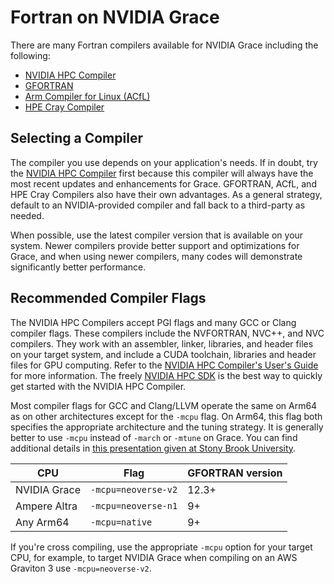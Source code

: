 # Fortran on NVIDIA Grace

There are many Fortran compilers available for NVIDIA Grace including the following:

 * [NVIDIA HPC Compiler](https://developer.nvidia.com/hpc-sdk)
 * [GFORTRAN](https://gcc.gnu.org/)
 * [Arm Compiler for Linux (ACfL)](https://developer.arm.com/downloads/-/arm-compiler-for-linux)
 * [HPE Cray Compiler](https://buy.hpe.com/us/en/software/high-performance-computing-software/high-performance-computing-software/high-performance-computing-software/hpe-cray-programming-environment/p/1012707351)

## Selecting a Compiler

The compiler you use depends on your application's needs. If in doubt, try the [NVIDIA HPC Compiler](https://developer.nvidia.com/hpc-sdk) first because this compiler will always have the most recent updates and enhancements for Grace. GFORTRAN, ACfL, and HPE Cray Compilers also have their own advantages. As a general strategy, default to an NVIDIA-provided compiler and fall back to a third-party as needed.

When possible, use the latest compiler version that is available on your system. Newer compilers provide better support and optimizations for Grace, and when using newer compilers, many codes will demonstrate significantly better performance.

## Recommended Compiler Flags

The NVIDIA HPC Compilers accept PGI flags and many GCC or Clang compiler flags. These compilers include the NVFORTRAN, NVC++, and NVC compilers. They work with an assembler, linker, libraries, and header files on your target system, and include a CUDA toolchain, libraries and header files for GPU computing. Refer to the [NVIDIA HPC Compiler's User's Guide](https://docs.nvidia.com/hpc-sdk/compilers/hpc-compilers-user-guide/index.html) for more information. The freely [NVIDIA HPC SDK](https://developer.nvidia.com/hpc-sdk) is the best way to quickly get started with the NVIDIA HPC Compiler.

Most compiler flags for GCC and Clang/LLVM operate the same on Arm64 as on other architectures except for the `-mcpu` flag.  On Arm64, this flag both specifies the appropriate architecture and the tuning strategy.  It is generally better to use `-mcpu` instead of `-march` or `-mtune` on Grace.  You can find additional details in [this presentation given at Stony Brook University](https://www.stonybrook.edu/commcms/ookami/_pdf/Linford_OokamiUGM_2022.pdf).

| CPU          | Flag                | GFORTRAN version |
| ------------ | ------------------- | ---------------- |
| NVIDIA Grace | `-mcpu=neoverse-v2` | 12.3+            |
| Ampere Altra | `-mcpu=neoverse-n1` | 9+               |
| Any Arm64    | `-mcpu=native`      | 9+               |

If you're cross compiling, use the appropriate `-mcpu` option for your target CPU, for example, to target NVIDIA Grace when compiling on an AWS Graviton 3 use `-mcpu=neoverse-v2`.
